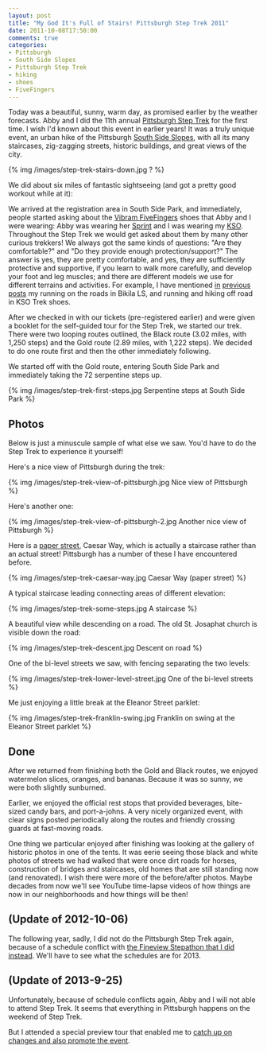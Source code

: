 ```yaml
---
layout: post
title: "My God It's Full of Stairs! Pittsburgh Step Trek 2011"
date: 2011-10-08T17:50:00
comments: true
categories: 
- Pittsburgh
- South Side Slopes
- Pittsburgh Step Trek
- hiking
- shoes
- FiveFingers
---
```

Today was a beautiful, sunny, warm day, as promised earlier by the weather forecasts.  Abby and I did the 11th annual [Pittsburgh Step Trek](http://www.southsideslopes.org/steptrek) for the first time. I wish I'd known about this event in earlier years! It was a truly unique event, an urban hike of the Pittsburgh [South Side Slopes](http://www.wqed.org/tv/sebak/neighborhoods/so_side.php), with all its many staircases, zig-zagging streets, historic buildings, and great views of the city.

{% img /images/step-trek-stairs-down.jpg ? %}

We did about six miles of fantastic sightseeing (and got a pretty good workout while at it):

<!--more-->

We arrived at the registration area in South Side Park, and immediately, people started asking about the [Vibram FiveFingers](www.vibramfivefingers.com/) shoes that Abby and I were wearing: Abby was wearing her [Sprint](http://www.vibramfivefingers.com/products/Five-Fingers-Sprint-Womens.htm) and I was wearing my [KSO](http://www.vibramfivefingers.com/products/Five-Fingers-KSO-Mens.htm). Throughout the Step Trek we would get asked about them by many other curious trekkers! We always got the same kinds of questions: "Are they comfortable?" and "Do they provide enough protection/support?" The answer is yes, they are pretty comfortable, and yes, they are sufficiently protective and supportive, if you learn to walk more carefully, and develop your foot and leg muscles; and there are different models we use for different terrains and activities.  For example, I have mentioned [in](/blog/2011/09/23/happiness-is-finishing-39th-of-43-men-in-a-race/) [previous](/blog/2011/09/25/blistered-but-blissful-in-the-burgh/) [posts](/blog/2011/10/01/run-shadyside-5k-outrunning-mickey-mouse-and-lending-a-trumpet/) my running on the roads in Bikila LS, and running and hiking off road in KSO Trek shoes.

After we checked in with our tickets (pre-registered earlier) and were given a booklet for the self-guided tour for the Step Trek, we started our trek. There were two looping routes outlined, the Black route (3.02 miles, with 1,250 steps) and the Gold route (2.89 miles, with 1,222 steps). We decided to do one route first and then the other immediately following.

We started off with the Gold route, entering South Side Park and immediately taking the 72 serpentine steps up.

{% img /images/step-trek-first-steps.jpg Serpentine steps at South Side Park %}

## Photos

Below is just a minuscule sample of what else we saw. You'd have to do the Step Trek to experience it yourself!

Here's a nice view of Pittsburgh during the trek:

{% img /images/step-trek-view-of-pittsburgh.jpg Nice view of Pittsburgh %}

Here's another one:

{% img /images/step-trek-view-of-pittsburgh-2.jpg Another nice view of Pittsburgh %}

Here is a [paper street](http://en.wikipedia.org/wiki/Paper_street), Caesar Way, which is actually a staircase rather than an actual street! Pittsburgh has a number of these I have encountered before.

{% img /images/step-trek-caesar-way.jpg Caesar Way (paper street) %}

A typical staircase leading connecting areas of different elevation:

{% img /images/step-trek-some-steps.jpg A staircase %}

A beautiful view while descending on a road. The old St. Josaphat church is visible down the road:

{% img /images/step-trek-descent.jpg Descent on road %}

One of the bi-level streets we saw, with fencing separating the two levels:

{% img /images/step-trek-lower-level-street.jpg One of the bi-level streets %}

Me just enjoying a little break at the Eleanor Street parklet:

{% img /images/step-trek-franklin-swing.jpg Franklin on swing at the Eleanor Street parklet %}

## Done

After we returned from finishing both the Gold and Black routes, we enjoyed watermelon slices, oranges, and bananas. Because it was so sunny, we were both slightly sunburned.

Earlier, we enjoyed the official rest stops that provided beverages, bite-sized candy bars, and port-a-johns. A very nicely organized event, with clear signs posted periodically along the routes and friendly crossing guards at fast-moving roads.

One thing we particular enjoyed after finishing was looking at the gallery of historic photos in one of the tents. It was eerie seeing those black and white photos of streets we had walked that were once dirt roads for horses, construction of bridges and staircases, old homes that are still standing now (and renovated). I wish there were more of the before/after photos. Maybe decades from now we'll see YouTube time-lapse videos of how things are now in our neighborhoods and how things will be then!

## (Update of 2012-10-06)

The following year, sadly, I did not do the Pittsburgh Step Trek again, because of a schedule conflict with [the Fineview Stepathon that I did instead](/blog/2012/10/06/the-fineview-stepathon-2012-pittsburghs-grueling-urban-trail-race/). We'll have to see what the schedules are for 2013.

## (Update of 2013-9-25)

Unfortunately, because of schedule conflicts again, Abby and I will not able to attend Step Trek. It seems that everything in Pittsburgh happens on the weekend of Step Trek.

But I attended a special preview tour that enabled me to [catch up on changes and also promote the event](/blog/2013/09/25/why-you-should-go-out-to-the-pittsburgh-south-side-slopes-step-trek/).
